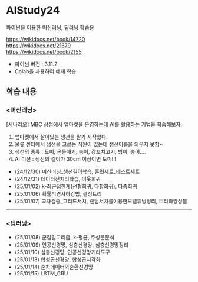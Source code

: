 # AIStudy24
파이썬을 이용한 머신러닝, 딥러닝 학습용

https://wikidocs.net/book/14720
<br>
https://wikidocs.net/21679
<br>
https://wikidocs.net/book/2155

- 파이썬 버전 : 3.11.2
- Colab을 사용하여 예제 학습
  
## 학습 내용
### <머신러닝>
[시나리오] MBC 상점에서 앱마켓을 운영하는데 AI를 활용하는 기법을 학습해보자.

1. 앱마켓에서 살아있는 생선을 팔기 시작했다.
2. 물류 센터에서 생선을 고르는 직원이 있는데 생선이름을 외우지 못함~
3. 생선의 종류 : 도미, 곤들매기, 농어, 강꼬치고기, 빙어, 송어....
4. AI 미션 : 생선의 길이가 30cm 이상이면 도미!!!

- (24/12/30) 머신러닝_생선길이학습, 훈련세트_테스트세트
- (24/12/31) 데이터전처리학습, 이웃회귀
- (25/01/02) k-최근접한계(선형회귀, 다항회귀), 다중회귀
- (25/01/06) 확률적경사하강법, 결정트리
- (25/01/07) 교차검증_그리드서치, 랜덤서치를이용한모델튜닝정리, 트리와앙상블

<hr>

### <딥러닝>
  
- (25/01/08) 군집알고리즘, k-평균, 주성분분석
- (25/01/09) 인공신경망, 심층신경망, 심층신경망정리
- (25/01/10) 심층신경망, 인공신경망기타도구
- (25/01/13) 합성곱신경망, 합성곱시각화
- (25/01/14) 순차데이터와순환신경망
- (25/01/15) LSTM_GRU
